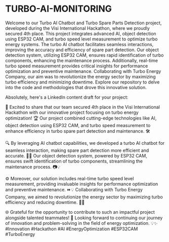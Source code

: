 # TURBO-AI-MONITORING
Welcome to our Turbo AI Chatbot and Turbo Spare Parts Detection project, developed during the Visi International Hackathon, where we proudly secured 4th place. This project integrates advanced AI, object detection using ESP32 CAM, and turbo speed level measurement to optimize turbo energy systems. The turbo AI chatbot facilitates seamless interactions, improving the accuracy and efficiency of spare part detection. Our object detection system, utilizing ESP32 CAM, ensures rapid identification of turbo components, enhancing the maintenance process. Additionally, real-time turbo speed measurement provides critical insights for performance optimization and preventive maintenance. Collaborating with Turbo Energy Company, our aim was to revolutionize the energy sector by maximizing turbo efficiency and minimizing downtime. Explore our repository to delve into the code and methodologies that drove this innovative solution.


Absolutely, here's a LinkedIn content draft for your project:

🚀 Excited to share that our team secured 4th place in the Visi International Hackathon with our innovative project focusing on turbo energy optimization! 🏆 Our project combined cutting-edge technologies like AI, object detection using ESP32 CAM, and turbo speed measurement to enhance efficiency in turbo spare part detection and maintenance. 🛠️

🔍 By leveraging AI chatbot capabilities, we developed a turbo AI chatbot for seamless interaction, making spare part detection more efficient and accurate. 🤖💬 Our object detection system, powered by ESP32 CAM, ensures swift identification of turbo components, streamlining the maintenance process. 📷💡

⚙️ Moreover, our solution includes real-time turbo speed level measurement, providing invaluable insights for performance optimization and preventive maintenance. ⏩💡 Collaborating with Turbo Energy Company, we aimed to revolutionize the energy sector by maximizing turbo efficiency and reducing downtime. 💼💡

🌐 Grateful for the opportunity to contribute to such an impactful project alongside talented teammates! 🤝 Looking forward to continuing our journey of innovation and problem-solving in the field of energy optimization. 💡✨ #Innovation #Hackathon #AI #EnergyOptimization #ESP32CAM #TurboEnergy
